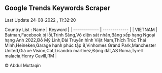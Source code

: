 

## Google Trends Keywords Scraper 
 
Last Update 24-08-2022 , 11:32:20

Country List :
 Name  | Keyword |
| ------------- | ------------- |
| VIETNAM | Batman,Facebook bị lỗi,Trịnh Sảng,Vô diện sát nhân,Bảng xếp hạng Ngoại hạng Anh 2022,Đỗ Mỹ Linh,Đài Truyền hình Việt Nam,Thích Trúc Thái Minh,Heineken,Garage hạnh phúc tập 8,Vinhomes Grand Park,Manchester United,Giá xe Vision,Cat,Lisandro martínez,Động đất,AS Roma,Tyrell malacia,Henry Cavill,RM |



© Abdul Muttaqin 

